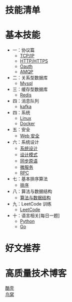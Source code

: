 # 技能清单

# 基本技能
* 一：协议篇
    * [TCP/IP](system/protocol_tcp_ip.md)
    * [HTTP/HTTPS](system/protocol_http.md)
    * [Oauth](system/oauth.md)
    * [AMQP](system/protocol_amqp.md)
* 二：关系型数据库
    * [Mysql](system/rdbms_mysql.md)
* 三：缓存型数据库
    * [Redis](system/nosql_redis.md)
* 四：消息队列
    * [kafka](system/kafka.md)
* 四：系统
    * [Linux](system/system_linux.md)
    * [Docker](system/system_docker.md)
* 五：安全
    * [Web 安全](system/web_security.md)
* 六：系统设计
    * [系统设计](system/system_design.md)
    * [设计模式](system/design_pattern.md)
    * [同步原语](system/snchronization.md)
    * [微服务](system/micro_service.md)
    * [RPC](system/rpc.md)
* 七：基本排序算法
    * [排序](system/sort.md)
* 八：算法与数据结构
    * [算法与数据结构](algorithm/content.md)
* 九：LeetCode 训练 
    * [LeetCode](leetcode/leetcode.md)
* 十：语言相关[每日一题]
    * [Python](system/python.md)
    * [Go](system/golang.md)
# 好文推荐

# 高质量技术博客

[酷壳](https://coolshell.cn/)  
[鸟窝](https://colobu.com/) 
